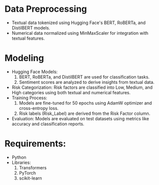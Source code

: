 # Data Preprocessing
- Textual data tokenized using Hugging Face's BERT, RoBERTa, and DistilBERT models.
- Numerical data normalized using MinMaxScaler for integration with textual features.
  
# Modeling
- Hugging Face Models:
  1. BERT, RoBERTa, and DistilBERT are used for classification tasks.
  2. Sentiment scores are analyzed to derive insights from textual data.
- Risk Categorization: Risk factors are classified into Low, Medium, and High categories using both textual and numerical features.
- Training Process:
  1. Models are fine-tuned for 50 epochs using AdamW optimizer and cross-entropy loss.
  2. Risk labels (Risk_Label) are derived from the Risk Factor column.
- Evaluation: Models are evaluated on test datasets using metrics like accuracy and classification reports.

# Requirements:
- Python 
- Libraries:
  1. Transformers
  2. PyTorch
  3. scikit-learn 

